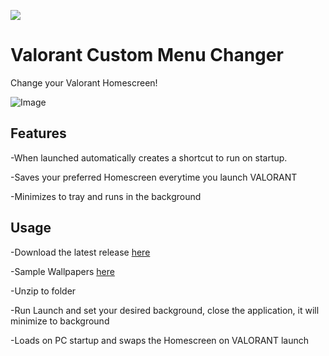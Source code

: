 ![](https://i.imgur.com/tt0uytK.png)

# Valorant Custom Menu Changer

Change your Valorant Homescreen!

![Image](https://github.com/user-attachments/assets/774f74ee-3a4f-4fb0-a525-d9cd55b86828)

## Features

-When launched automatically creates a shortcut to run on startup.

-Saves your preferred Homescreen everytime you launch VALORANT

-Minimizes to tray and runs in the background

## Usage

-Download the latest release [here](https://github.com/lij42/CustomHomescreenApp/releases/latest/download/customHomescreen.zip)

-Sample Wallpapers [here](https://github.com/lij42/CustomHomescreenApp/releases/latest/download/wallpapers.zip)

-Unzip to folder

-Run Launch and set your desired background, close the application, it will minimize to background

-Loads on PC startup and swaps the Homescreen on VALORANT launch



